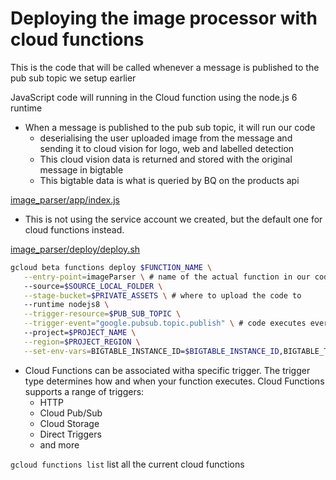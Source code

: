 # Deploying the image processor with cloud functions

This is the code that will be called whenever a message is published to the pub sub topic we setup earlier 

JavaScript code will running in the Cloud function using the node.js 6 runtime

* When a message is published to the pub sub topic, it will run our code
    * deserialising the user uploaded image from the message and sending it to cloud vision for logo, web and labelled detection 
    * This cloud vision data is returned and stored with the original message in bigtable
    * This bigtable data is what is queried by BQ on the products api

 [image_parser/app/index.js](../../content-google-cloud-engineer-master/image_parser/app/index.js)

 * This is not using the service account we created, but the default one for cloud functions instead.

 [image_parser/deploy/deploy.sh](../../content-google-cloud-engineer-master/image_parser/deploy/deploy.sh)

 ```bash
 gcloud beta functions deploy $FUNCTION_NAME \
    --entry-point=imageParser \ # name of the actual function in our code
    --source=$SOURCE_LOCAL_FOLDER \
    --stage-bucket=$PRIVATE_ASSETS \ # where to upload the code to
    --runtime nodejs8 \
    --trigger-resource=$PUB_SUB_TOPIC \
    --trigger-event="google.pubsub.topic.publish" \ # code executes everytime pub sub is triggered
    --project=$PROJECT_NAME \
    --region=$PROJECT_REGION \
    --set-env-vars=BIGTABLE_INSTANCE_ID=$BIGTABLE_INSTANCE_ID,BIGTABLE_TABLE_ID=$BIGTABLE_TABLE_ID,CLOUD_STORAGE_BUCKET=$PUBLIC_ASSETS
 ```

 * Cloud Functions can be associated witha specific trigger. The trigger type determines how and when your function executes. Cloud Functions supports a range of triggers:
    * HTTP
    * Cloud Pub/Sub 
    * Cloud Storage
    * Direct Triggers
    * and more

`gcloud functions list` list all the current cloud functions